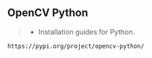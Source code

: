 ## OpenCV Python

> - Installation guides for Python.

```plaintext
https://pypi.org/project/opencv-python/
```
